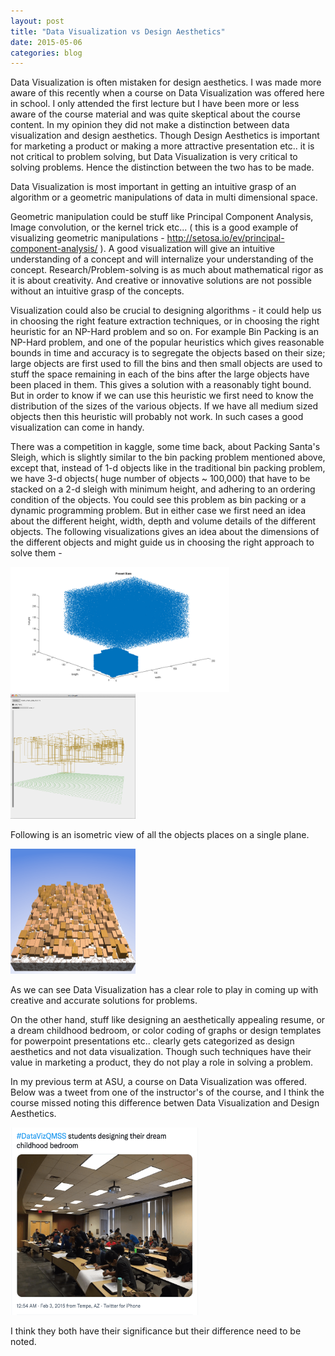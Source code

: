 ```yaml
---
layout: post
title: "Data Visualization vs Design Aesthetics"
date: 2015-05-06
categories: blog
---
```


Data Visualization is often mistaken for design aesthetics. I was made more aware of this recently when a course on Data Visualization was offered here in school. I only attended the first lecture but I have been more or less aware of the course material and was quite skeptical about the course content. In my opinion they did not make a distinction between data visualization and design aesthetics. Though Design Aesthetics is important for marketing a product or making a more attractive presentation etc.. it is not critical to problem solving, but Data Visualization is very critical to solving problems. Hence the distinction between the two has to be made.

Data Visualization is most important in getting an intuitive grasp of an algorithm or a geometric manipulations of data in multi dimensional space.

Geometric manipulation could be stuff like Principal Component Analysis, Image convolution, or the kernel trick etc... ( this is a good example of visualizing geometric manipulations - <a href="http://setosa.io/ev/principal-component-analysis/" target="_blank">http://setosa.io/ev/principal-component-analysis/</a> ). A good visualization will give an intuitive understanding of a concept and will internalize your understanding of the concept. Research/Problem-solving is as much about mathematical rigor as it is about creativity. And creative or innovative solutions are not possible without an intuitive grasp of the concepts.

Visualization could also be crucial to designing algorithms - it could help us in choosing the right feature extraction techniques, or in choosing the right heuristic for an NP-Hard problem and so on. For example Bin Packing is an NP-Hard problem, and one of the popular heuristics which gives reasonable bounds in time and accuracy is to segregate the objects based on their size; large objects are first used to fill the bins and then small objects are used to stuff the space remaining in each of the bins after the large objects have been placed in them. This gives a solution with a reasonably tight bound. But in order to know if we can use this heuristic we first need to know the distribution of the sizes of the various objects. If we have all medium sized objects then this heuristic will probably not work. In such cases a good visualization can come in handy.

There was a competition in kaggle, some time back, about Packing Santa's Sleigh, which is slightly similar to the bin packing problem mentioned above, except that, instead of 1-d objects like in the traditional bin packing problem, we have 3-d objects( huge number of objects ~ 100,000) that have to be stacked on a 2-d sleigh with minimum height, and adhering to an ordering condition of the objects. You could see this problem as bin packing or a dynamic programming problem. But in either case we first need an idea about the different height, width, depth and volume details of the different objects. The following visualizations gives an idea about the dimensions of the different objects and might guide us in choosing the right approach to solve them -

<img src="/images/dataviz-sizes.png" alt="Present Sizes" style="height: 200px; width:350px;"/>

<img src="/images/dataviz-opacity.png" alt="Transparent View of Presents" style="height: 200px; width:200px;"/>

Following is an isometric view of all the objects places on a single plane.

<img src="/images/dataviz-isometric.png" alt="Isometric View of Presents" style="height: 200px; width:200px;"/>

As we can see Data Visualization has a clear role to play in coming up with creative and accurate solutions for problems.

On the other hand, stuff like designing an aesthetically appealing resume, or a dream childhood bedroom, or color coding of graphs or design templates for powerpoint presentations etc.. clearly gets categorized as design aesthetics and not data visualization. Though such techniques have their value in marketing a product, they do not play a role in solving a problem.

In my previous term at ASU, a course on Data Visualization was offered. Below was a tweet from one of the instructor's of the course, and I think the course missed noting this difference betwen Data Visualization and Design Aesthetics.

<img src="/images/dataviz-tweet.png" alt="Instructor's tweet" style="height: 300px; width:300px;"/>

I think they both have their significance but their difference need to be noted.